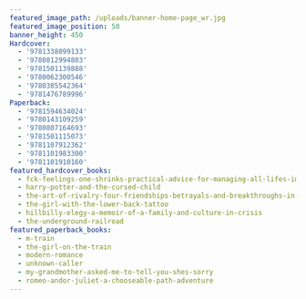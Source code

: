 ```yaml
---
featured_image_path: /uploads/banner-home-page_wr.jpg
featured_image_position: 50
banner_height: 450
Hardcover:
  - '9781338099133'
  - '9780812994803'
  - '9781501139888'
  - '9780062300546'
  - '9780385542364'
  - '9781476789996'
Paperback:
  - '9781594634024'
  - '9780143109259'
  - '9780807164693'
  - '9781501115073'
  - '9781107912362'
  - '9781101983300'
  - '9781101910160'
featured_hardcover_books:
  - fck-feelings-one-shrinks-practical-advice-for-managing-all-lifes-impossible-problems
  - harry-potter-and-the-cursed-child
  - the-art-of-rivalry-four-friendships-betrayals-and-breakthroughs-in-modern-art
  - the-girl-with-the-lower-back-tattoo
  - hillbilly-elegy-a-memoir-of-a-family-and-culture-in-crisis
  - the-underground-railroad
featured_paperback_books:
  - m-train
  - the-girl-on-the-train
  - modern-romance
  - unknown-caller
  - my-grandmother-asked-me-to-tell-you-shes-sorry
  - romeo-andor-juliet-a-chooseable-path-adventure
---
```



